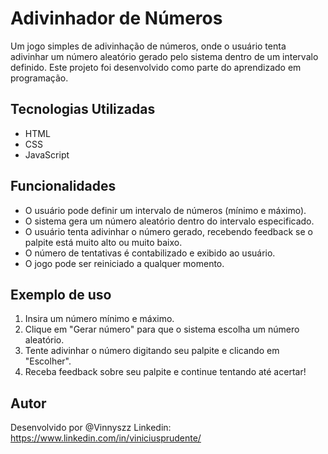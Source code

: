 # Adivinhador de Números

Um jogo simples de adivinhação de números, onde o usuário tenta adivinhar um número aleatório gerado pelo sistema dentro de um intervalo definido. Este projeto foi desenvolvido como parte do aprendizado em programação.

## Tecnologias Utilizadas

- HTML
- CSS
- JavaScript

## Funcionalidades

- O usuário pode definir um intervalo de números (mínimo e máximo).
- O sistema gera um número aleatório dentro do intervalo especificado.
- O usuário tenta adivinhar o número gerado, recebendo feedback se o palpite está muito alto ou muito baixo.
- O número de tentativas é contabilizado e exibido ao usuário.
- O jogo pode ser reiniciado a qualquer momento.

## Exemplo de uso
1. Insira um número mínimo e máximo.
2. Clique em "Gerar número" para que o sistema escolha um número aleatório.
3. Tente adivinhar o número digitando seu palpite e clicando em "Escolher".
4. Receba feedback sobre seu palpite e continue tentando até acertar!

## Autor
Desenvolvido por @Vinnyszz
Linkedin: https://www.linkedin.com/in/viniciusprudente/
